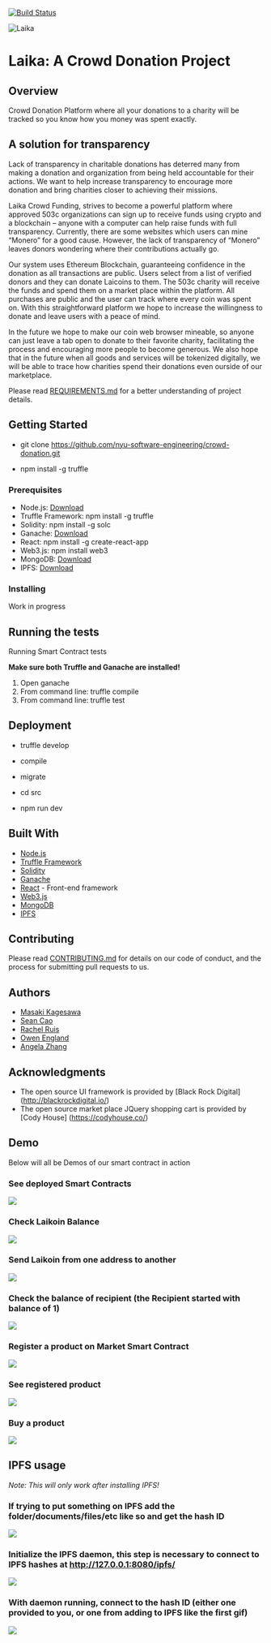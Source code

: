 [![Build Status](https://travis-ci.com/nyu-software-engineering/Laika.svg?branch=master)](https://travis-ci.com/nyu-software-engineering/Laika)

![Laika](logo.png)
# Laika: A Crowd Donation Project

## Overview
Crowd Donation Platform where all your donations to a charity will be tracked so you know how you money was spent exactly.

## A solution for transparency

Lack of transparency in charitable donations has deterred many from making a donation and organization from being held accountable for their actions. We want to help increase transparency to encourage more donation and bring charities closer to achieving their missions.


Laika Crowd Funding, strives to become a powerful platform where approved 503c organizations can sign up to receive funds using crypto and a blockchain – anyone with a computer can help raise funds with full transparency. Currently, there are some websites which users can mine “Monero” for a good cause. However, the lack of transparency of “Monero” leaves donors wondering where their contributions actually go.



Our system uses Ethereum Blockchain, guaranteeing confidence in the donation as all transactions are public. Users select from a list of verified donors and they can donate Laicoins to them. The 503c charity will receive the funds and spend them on a market place within the platform. All purchases are public and the user can track where every coin was spent on. With this straightforward platform we hope to increase the willingness to donate and leave users with a peace of mind.



In the future we hope to make our coin web browser mineable, so anyone can just leave a tab open to donate to their favorite charity, facilitating the process and encouraging more people to become generous. We also hope that in the future when all goods and services will be tokenized digitally, we will be able to trace how charities spend their donations even ourside of our marketplace.


Please read [REQUIREMENTS.md](https://github.com/nyu-software-engineering/crowd-donation/blob/master/REQUIREMENTS.md) for a better understanding of project details.

## Getting Started

* git clone https://github.com/nyu-software-engineering/crowd-donation.git

* npm install -g truffle

### Prerequisites

* Node.js: [Download](https://nodejs.org/en/download/)
* Truffle Framework: npm install -g truffle
* Solidity: npm install -g solc
* Ganache: [Download](https://truffleframework.com/ganache)
* React: npm install -g create-react-app
* Web3.js: npm install web3
* MongoDB: [Download](https://www.mongodb.com/download-center/community)
* IPFS: [Download](https://docs.ipfs.io/introduction/install/)


### Installing

Work in progress

## Running the tests

Running Smart Contract tests

 **Make sure both Truffle and Ganache are installed!**

1. Open ganache
2. From command line: truffle compile
3. From command line: truffle test

## Deployment

* truffle develop

* compile

* migrate

* cd src

* npm run dev

## Built With

* [Node.js](https://nodejs.org/en/)
* [Truffle Framework](https://truffleframework.com/)
* [Solidity](https://solidity.readthedocs.io/en/v0.5.3/#)
* [Ganache](https://truffleframework.com/ganache)
* [React](https://reactjs.org/) - Front-end framework
* [Web3.js](https://web3js.readthedocs.io/en/1.0/#)
* [MongoDB](https://www.mongodb.com/)
* [IPFS](https://ipfs.io/)

## Contributing

Please read [CONTRIBUTING.md](https://github.com/nyu-software-engineering/crowd-donation/blob/master/CONTRIBUTING.md) for details on our code of conduct, and the process for submitting pull requests to us.

## Authors

* [Masaki Kagesawa](https://github.com/MKagesawa)
* [Sean Cao](https://github.com/SeanSCao)
* [Rachel Ruis](https://github.com/Rachelnarios)
* [Owen England](https://github.com/owenofengland)
* [Angela Zhang](https://github.com/sillyangela)

## Acknowledgments
* The open source UI framework is provided by [Black Rock Digital] (http://blackrockdigital.io/)
* The open source market place JQuery shopping cart is provided by [Cody House] (https://codyhouse.co/)

## Demo
Below will all be Demos of our smart contract in action

### See deployed Smart Contracts
![](gifs/seeDeployedContract.gif)

### Check Laikoin Balance
![](gifs/LaikoinGetBalance.gif)

### Send Laikoin from one address to another
![](gifs/LaikoinTransfer1.gif)

### Check the balance of recipient (the Recipient started with balance of 1)
![](gifs/LaikoinTransfer2.gif)

### Register a product on Market Smart Contract
![](gifs/registerProduct.gif)

### See registered product
![](gifs/registerProduct.gif)

### Buy a product
![](gifs/registerProduct.gif)

## IPFS usage

*Note: This will only work after installing IPFS!*

### If trying to put something on IPFS add the folder/documents/files/etc like so and get the hash ID
![](gifs/ipfsbuild.gif)

### Initialize the IPFS daemon, this step is necessary to connect to IPFS hashes at http://127.0.0.1:8080/ipfs/<hash>
![](gifs/ipfsdaemon.gif)

### With daemon running, connect to the hash ID (either one provided to you, or one from adding to IPFS like the first gif)
![](gifs/ipfsall.gif)

